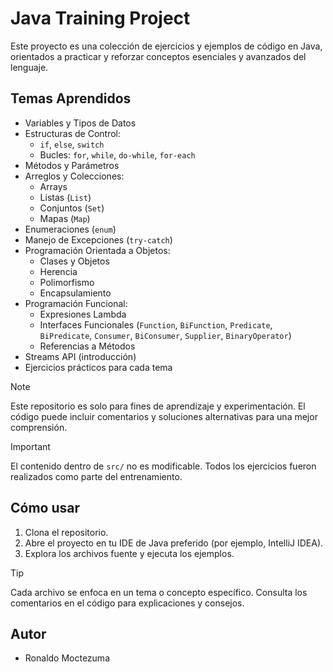 # Java Training Project

Este proyecto es una colección de ejercicios y ejemplos de código en Java, orientados a practicar y reforzar conceptos esenciales y avanzados del lenguaje.

## Temas Aprendidos

- Variables y Tipos de Datos
- Estructuras de Control:
  - `if`, `else`, `switch`
  - Bucles: `for`, `while`, `do-while`, `for-each`
- Métodos y Parámetros
- Arreglos y Colecciones:
  - Arrays
  - Listas (`List`)
  - Conjuntos (`Set`)
  - Mapas (`Map`)
- Enumeraciones (`enum`)
- Manejo de Excepciones (`try-catch`)
- Programación Orientada a Objetos:
  - Clases y Objetos
  - Herencia
  - Polimorfismo
  - Encapsulamiento
- Programación Funcional:
  - Expresiones Lambda
  - Interfaces Funcionales (`Function`, `BiFunction`, `Predicate`, `BiPredicate`, `Consumer`, `BiConsumer`, `Supplier`, `BinaryOperator`)
  - Referencias a Métodos
- Streams API (introducción)
- Ejercicios prácticos para cada tema

> [!NOTE]
> Este repositorio es solo para fines de aprendizaje y experimentación. El código puede incluir comentarios y soluciones alternativas para una mejor comprensión.

> [!IMPORTANT]
> El contenido dentro de `src/` no es modificable. Todos los ejercicios fueron realizados como parte del entrenamiento.

## Cómo usar

1. Clona el repositorio.
2. Abre el proyecto en tu IDE de Java preferido (por ejemplo, IntelliJ IDEA).
3. Explora los archivos fuente y ejecuta los ejemplos.

> [!TIP]
> Cada archivo se enfoca en un tema o concepto específico. Consulta los comentarios en el código para explicaciones y consejos.

## Autor

- Ronaldo Moctezuma
